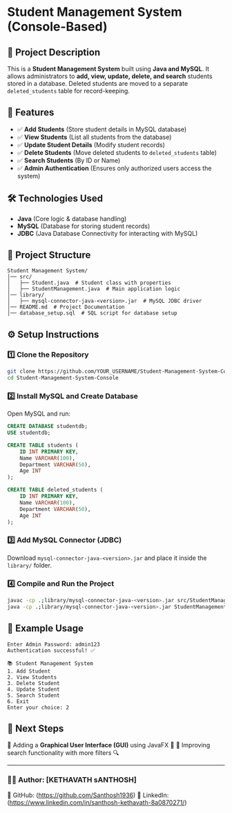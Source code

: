 # Student Management System (Console-Based)

## 📌 Project Description
This is a **Student Management System** built using **Java and MySQL**. It allows administrators to **add, view, update, delete, and search** students stored in a database. Deleted students are moved to a separate `deleted_students` table for record-keeping.

## 🔹 Features
- ✅ **Add Students** (Store student details in MySQL database)
- ✅ **View Students** (List all students from the database)
- ✅ **Update Student Details** (Modify student records)
- ✅ **Delete Students** (Move deleted students to `deleted_students` table)
- ✅ **Search Students** (By ID or Name)
- ✅ **Admin Authentication** (Ensures only authorized users access the system)

## 🛠️ Technologies Used
- **Java** (Core logic & database handling)
- **MySQL** (Database for storing student records)
- **JDBC** (Java Database Connectivity for interacting with MySQL)

## 📂 Project Structure
```
Student Management System/
│── src/
│   ├── Student.java  # Student class with properties
│   ├── StudentManagement.java  # Main application logic
│── library/
│   ├── mysql-connector-java-<version>.jar  # MySQL JDBC driver
│── README.md  # Project Documentation
│── database_setup.sql  # SQL script for database setup
```

## ⚙️ Setup Instructions
### 1️⃣ Clone the Repository
```sh
git clone https://github.com/YOUR_USERNAME/Student-Management-System-Console.git
cd Student-Management-System-Console
```

### 2️⃣ Install MySQL and Create Database
Open MySQL and run:
```sql
CREATE DATABASE studentdb;
USE studentdb;

CREATE TABLE students (
    ID INT PRIMARY KEY,
    Name VARCHAR(100),
    Department VARCHAR(50),
    Age INT
);

CREATE TABLE deleted_students (
    ID INT PRIMARY KEY,
    Name VARCHAR(100),
    Department VARCHAR(50),
    Age INT
);
```

### 3️⃣ Add MySQL Connector (JDBC)
Download `mysql-connector-java-<version>.jar` and place it inside the `library/` folder.

### 4️⃣ Compile and Run the Project
```sh
javac -cp .;library/mysql-connector-java-<version>.jar src/StudentManagement.java
java -cp .;library/mysql-connector-java-<version>.jar StudentManagement
```

## 🔎 Example Usage
```
Enter Admin Password: admin123
Authentication successful! ✅

📚 Student Management System
1. Add Student
2. View Students
3. Delete Student
4. Update Student
5. Search Student
6. Exit
Enter your choice: 2
```

## 📌 Next Steps
🔹 Adding a **Graphical User Interface (GUI)** using JavaFX 🚀
🔹 Improving search functionality with more filters 🔍

---

### 👨‍💻 Author: [KETHAVATH sANTHOSH]
📌 GitHub: (https://github.com/Santhosh1936)
📌 LinkedIn:(https://www.linkedin.com/in/santhosh-kethavath-8a0870271/)

